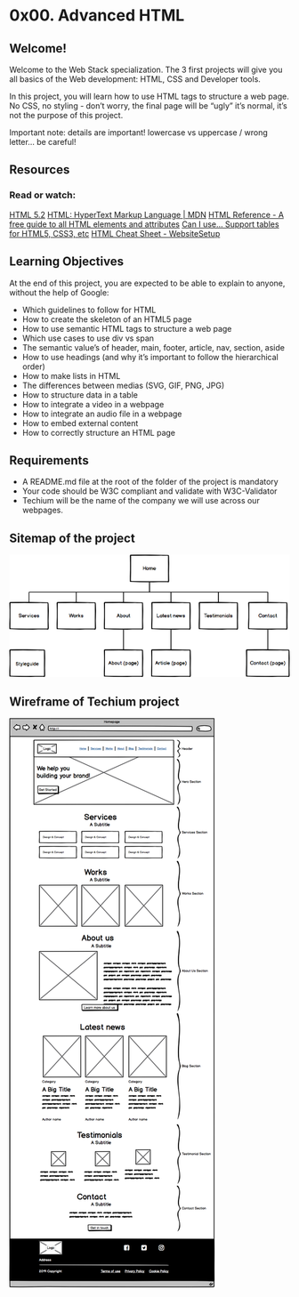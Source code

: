 # 0x00. Advanced HTML

## Welcome!
Welcome to the Web Stack specialization. The 3 first projects will give you all basics of the Web development: HTML, CSS and Developer tools.

In this project, you will learn how to use HTML tags to structure a web page. No CSS, no styling - don’t worry, the final page will be “ugly” it’s normal, it’s not the purpose of this project.

Important note: details are important! lowercase vs uppercase / wrong letter… be careful!

## Resources

### Read or watch:

[HTML 5.2](https://www.w3.org/TR/html52/)
[HTML: HyperText Markup Language | MDN](https://developer.mozilla.org/en-US/docs/Web/HTML)
[HTML Reference - A free guide to all HTML elements and attributes](https://htmlreference.io/)
[Can I use… Support tables for HTML5, CSS3, etc](https://caniuse.com/)
[HTML Cheat Sheet - WebsiteSetup](https://websitesetup.org/html5-cheat-sheet/)

## Learning Objectives
At the end of this project, you are expected to be able to explain to anyone, without the help of Google:

- Which guidelines to follow for HTML
- How to create the skeleton of an HTML5 page
- How to use semantic HTML tags to structure a web page
- Which use cases to use div vs span
- The semantic value’s of header, main, footer, article, nav, section, aside
- How to use headings (and why it’s important to follow the hierarchical order)
- How to make lists in HTML
- The differences between medias (SVG, GIF, PNG, JPG)
- How to structure data in a table
- How to integrate a video in a webpage
- How to integrate an audio file in a webpage
- How to embed external content
- How to correctly structure an HTML page

## Requirements
- A README.md file at the root of the folder of the project is mandatory
- Your code should be W3C compliant and validate with W3C-Validator
- Techium will be the name of the company we will use across our webpages.

## Sitemap of the project
![Sitemap of the project](/img/Sitemap_of_the_project.png)

## Wireframe of Techium project
![Wireframe of Techium project](/img/Wireframe_of_Techium_project.png)






